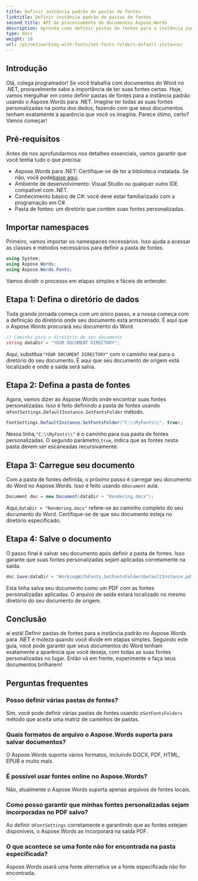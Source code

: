 ```yaml
---
title: Definir instância padrão de pastas de fontes
linktitle: Definir instância padrão de pastas de fontes
second_title: API de processamento de documentos Aspose.Words
description: Aprenda como definir pastas de fontes para a instância padrão no Aspose.Words para .NET com este tutorial passo a passo. Personalize seus documentos do Word sem esforço.
type: docs
weight: 10
url: /pt/net/working-with-fonts/set-fonts-folders-default-instance/
---
```

## Introdução

Olá, colega programador! Se você trabalha com documentos do Word no .NET, provavelmente sabe a importância de ter suas fontes certas. Hoje, vamos mergulhar em como definir pastas de fontes para a instância padrão usando o Aspose.Words para .NET. Imagine ter todas as suas fontes personalizadas na ponta dos dedos, fazendo com que seus documentos tenham exatamente a aparência que você os imagina. Parece ótimo, certo? Vamos começar!

## Pré-requisitos

Antes de nos aprofundarmos nos detalhes essenciais, vamos garantir que você tenha tudo o que precisa:
-  Aspose.Words para .NET: Certifique-se de ter a biblioteca instalada. Se não, você pode[baixe aqui](https://releases.aspose.com/words/net/).
- Ambiente de desenvolvimento: Visual Studio ou qualquer outro IDE compatível com .NET.
- Conhecimento básico de C#: você deve estar familiarizado com a programação em C#.
- Pasta de fontes: um diretório que contém suas fontes personalizadas.

## Importar namespaces

Primeiro, vamos importar os namespaces necessários. Isso ajuda a acessar as classes e métodos necessários para definir a pasta de fontes.

```csharp
using System;
using Aspose.Words;
using Aspose.Words.Fonts;
```

Vamos dividir o processo em etapas simples e fáceis de entender.

## Etapa 1: Defina o diretório de dados

Toda grande jornada começa com um único passo, e a nossa começa com a definição do diretório onde seu documento está armazenado. É aqui que o Aspose.Words procurará seu documento do Word.

```csharp
// Caminho para o diretório do seu documento
string dataDir = "YOUR DOCUMENT DIRECTORY";
```

 Aqui, substitua`"YOUR DOCUMENT DIRECTORY"` com o caminho real para o diretório do seu documento. É aqui que seu documento de origem está localizado e onde a saída será salva.

## Etapa 2: Defina a pasta de fontes

 Agora, vamos dizer ao Aspose.Words onde encontrar suas fontes personalizadas. Isso é feito definindo a pasta de fontes usando o`FontSettings.DefaultInstance.SetFontsFolder` método.

```csharp
FontSettings.DefaultInstance.SetFontsFolder("C:\\MyFonts\\", true);
```

 Nessa linha,`"C:\\MyFonts\\"` é o caminho para sua pasta de fontes personalizadas. O segundo parâmetro,`true`, indica que as fontes nesta pasta devem ser escaneadas recursivamente.

## Etapa 3: Carregue seu documento

 Com a pasta de fontes definida, o próximo passo é carregar seu documento do Word no Aspose.Words. Isso é feito usando o`Document` aula.

```csharp
Document doc = new Document(dataDir + "Rendering.docx");
```

 Aqui,`dataDir + "Rendering.docx"` refere-se ao caminho completo do seu documento do Word. Certifique-se de que seu documento esteja no diretório especificado.

## Etapa 4: Salve o documento

O passo final é salvar seu documento após definir a pasta de fontes. Isso garante que suas fontes personalizadas sejam aplicadas corretamente na saída.

```csharp
doc.Save(dataDir + "WorkingWithFonts.SetFontsFoldersDefaultInstance.pdf");
```

Esta linha salva seu documento como um PDF com as fontes personalizadas aplicadas. O arquivo de saída estará localizado no mesmo diretório do seu documento de origem.

## Conclusão

aí está! Definir pastas de fontes para a instância padrão no Aspose.Words para .NET é moleza quando você divide em etapas simples. Seguindo este guia, você pode garantir que seus documentos do Word tenham exatamente a aparência que você deseja, com todas as suas fontes personalizadas no lugar. Então vá em frente, experimente e faça seus documentos brilharem!

## Perguntas frequentes

### Posso definir várias pastas de fontes?
 Sim, você pode definir várias pastas de fontes usando o`SetFontsFolders` método que aceita uma matriz de caminhos de pastas.

### Quais formatos de arquivo o Aspose.Words suporta para salvar documentos?
O Aspose.Words suporta vários formatos, incluindo DOCX, PDF, HTML, EPUB e muito mais.

### É possível usar fontes online no Aspose.Words?
Não, atualmente o Aspose.Words suporta apenas arquivos de fontes locais.

### Como posso garantir que minhas fontes personalizadas sejam incorporadas no PDF salvo?
 Ao definir o`FontSettings` corretamente e garantindo que as fontes estejam disponíveis, o Aspose.Words as incorporará na saída PDF.

### O que acontece se uma fonte não for encontrada na pasta especificada?
Aspose.Words usará uma fonte alternativa se a fonte especificada não for encontrada.